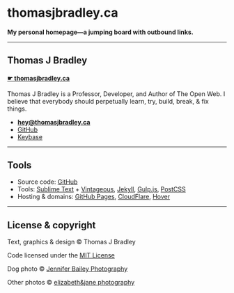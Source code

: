 # thomasjbradley.ca

**My personal homepage—a jumping board with outbound links.**

---

## Thomas J Bradley

#### [☛ thomasjbradley.ca](https://thomasjbradley.ca)

Thomas J Bradley is a Professor, Developer, and Author of The Open Web. I believe that everybody should perpetually learn, try, build, break, & fix things.

- **[hey@thomasjbradley.ca](mailto:hey@thomasjbradley.ca)**
- [GitHub](https://github.com/thomasjbradley)
- [Keybase](https://keybase.io/thomasjbradley)

---

## Tools

- Source code: <a href="https://github.com/thomasjbradley/thomasjbradley.ca" rel="external">GitHub</a>
- Tools: <a href="https://www.sublimetext.com/" rel="external">Sublime Text</a> + <a href="https://github.com/guillermooo/Vintageous" rel="external">Vintageous</a>, <a href="http://jekyllrb.com/" rel="external">Jekyll</a>, <a href="http://gulpjs.com/" rel="external">Gulp.js</a>, <a href="https://github.com/postcss/postcss" rel="external">PostCSS</a>
- Hosting & domains: <a href="https://pages.github.com/" rel="external">GitHub Pages</a>, <a href="https://www.cloudflare.com/" rel="external">CloudFlare</a>, <a href="https://www.hover.com/" rel="external">Hover</a>

---

## License & copyright

Text, graphics & design © Thomas J Bradley

Code licensed under the [MIT License](https://github.com/thomasjbradley/thomasjbradley.ca/blob/gh-pages/LICENSE)

Dog photo © [Jennifer Bailey Photography](http://www.jenniferbaileyphotography.com)

Other photos © [elizabeth&amp;jane photography](http://elizabethandjane.ca)
